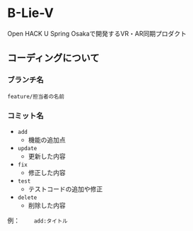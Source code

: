 # B-Lie-V
Open HACK U Spring Osakaで開発するVR・AR同期プロダクト

## コーディングについて

### ブランチ名

`feature/担当者の名前`


### コミット名

- `add`
    - 機能の追加点
- `update`
    - 更新した内容
- `fix`
    - 修正した内容
- `test`
    - テストコードの追加や修正
- `delete`
    - 削除した内容
    
例：　　
`add:タイトル`
    
